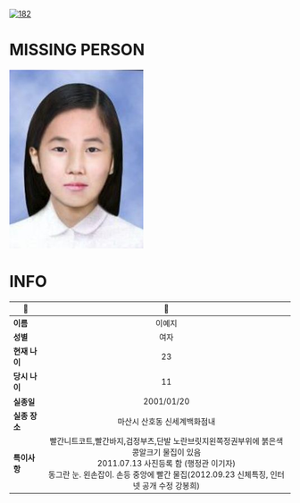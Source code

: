 [![182](https://img.shields.io/badge/%EC%8B%A4%EC%A2%85%EC%8B%A0%EA%B3%A0%EB%8A%94%20%EA%B5%AD%EB%B2%88%EC%97%86%EC%9D%B4-182-blue)](http://safe182.go.kr/index.do)

# MISSING PERSON

<img src="./missing_person.jpg">

# INFO

|🔑|💎|
|--|:--:|
|**이름**|이예지|
|**성별**|여자|
|**현재 나이**|23|
|**당시 나이**|11|
|**실종일**|2001/01/20|
|**실종 장소**|마산시 산호동 신세계백화점내|
|**특이사항**|빨간니트코트,빨간바지,검정부츠,단발 노란브릿지왼쪽정권부위에 붉은색 콩알크기 물집이 있음</br>2011.07.13 사진등록 함 (행정관 이기자)</br>동그란 눈. 왼손잡이. 손등 중앙에 빨간 물집(2012.09.23 신체특징, 인터넷 공개 수정 강봉희)|
